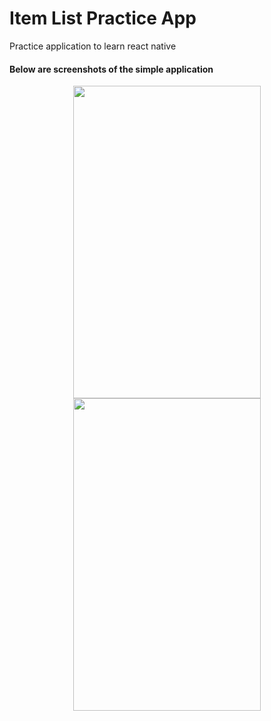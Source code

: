 # Item List Practice App
Practice application to learn react native


<h4> Below are screenshots of the simple application </h4>

<div align = "center">
  <img src=“repo_images/Simulator Screen Shot - iPhone SE (2nd generation) - 2020-09-15 at 18.49.13.png" width="300" height="500">
  <img src=“repo_images/Simulator Screen Shot - iPhone SE (2nd generation) - 2020-09-15 at 18.49.17.png” width="300" height="500">
</div>

